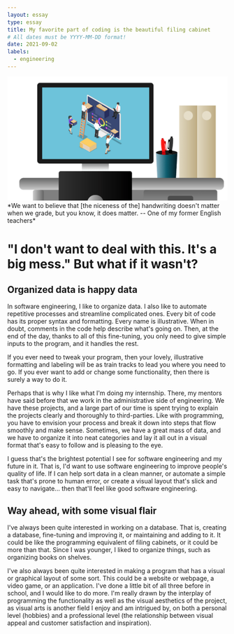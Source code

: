 ```yaml
---
layout: essay
type: essay
title: My favorite part of coding is the beautiful filing cabinet
# All dates must be YYYY-MM-DD format!
date: 2021-09-02
labels:
  - engineering
---
```


<img class="ui left spaced image" src="../images/beautiful-filing-cabinet.png"> 
*We want to believe that [the niceness of the] handwriting doesn't matter when we grade, but you know, it does matter. -- One of my former English teachers*

# "I don't want to deal with this. It's a big mess." But what if it wasn't?

## Organized data is happy data
In software engineering, I like to organize data. I also like to automate repetitive processes and streamline complicated ones. Every bit of code has its proper syntax and formatting. Every name is illustrative. When in doubt, comments in the code help describe what's going on. Then, at the end of the day, thanks to all of this fine-tuning, you only need to give simple inputs to the program, and it handles the rest. 

If you ever need to tweak your program, then your lovely, illustrative formatting and labeling will be as train tracks to lead you where you need to go. 
If you ever want to add or change some functionality, then there is surely a way to do it. 

Perhaps that is why I like what I'm doing my internship. There, my mentors have said before that we work in the administrative side of engineering. We have these projects, and a large part of our time is spent trying to explain the projects clearly and thoroughly to third-parties. Like with programming, you have to envision your process and break it down into steps that flow smoothly and make sense. Sometimes, we have a great mass of data, and we have to organize it into neat categories and lay it all out in a visual format that's easy to follow and is pleasing to the eye.

I guess that's the brightest potential I see for software engineering and my future in it. That is, I'd want to use software engineering to improve people's quality of life. If I can help sort data in a clean manner, or automate a simple task that's prone to human error, or create a visual layout that's slick and easy to navigate... then that'll feel like good software engineering.

## Way ahead, with some visual flair
I've always been quite interested in working on a database. That is, creating a database, fine-tuning and improving it, or maintaining and adding to it. It could be like the programming equivalent of filing cabinets, or it could be more than that. Since I was younger, I liked to organize things, such as organizing books on shelves.

I've also always been quite interested in making a program that has a visual or graphical layout of some sort. This could be a website or webpage, a video game, or an application. I've done a little bit of all three before in school, and I would like to do more. I'm really drawn by the interplay of programming the functionality as well as the visual aesthetics of the project, as visual arts is another field I enjoy and am intrigued by, on both a personal level (hobbies) and a professional level (the relationship between visual appeal and customer satisfaction and inspiration).
